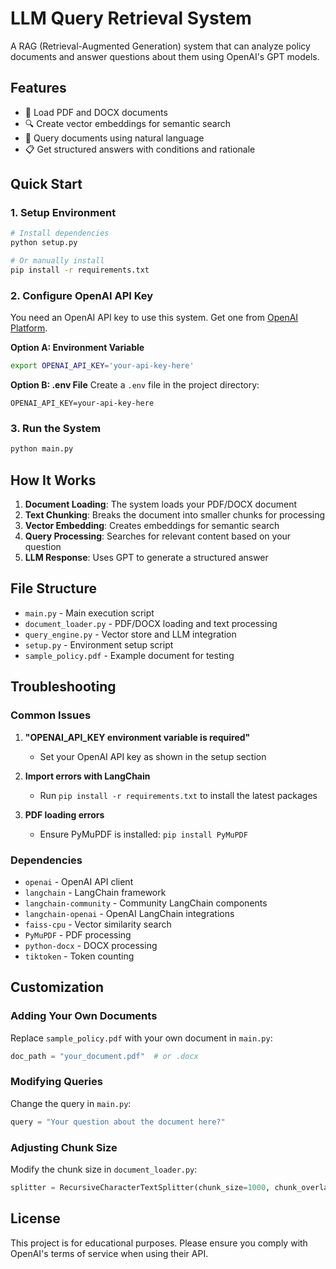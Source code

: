 # LLM Query Retrieval System

A RAG (Retrieval-Augmented Generation) system that can analyze policy documents and answer questions about them using OpenAI's GPT models.

## Features

- 📄 Load PDF and DOCX documents
- 🔍 Create vector embeddings for semantic search
- 🤖 Query documents using natural language
- 📋 Get structured answers with conditions and rationale

## Quick Start

### 1. Setup Environment

```bash
# Install dependencies
python setup.py

# Or manually install
pip install -r requirements.txt
```

### 2. Configure OpenAI API Key

You need an OpenAI API key to use this system. Get one from [OpenAI Platform](https://platform.openai.com/api-keys).

**Option A: Environment Variable**
```bash
export OPENAI_API_KEY='your-api-key-here'
```

**Option B: .env File**
Create a `.env` file in the project directory:
```
OPENAI_API_KEY=your-api-key-here
```

### 3. Run the System

```bash
python main.py
```

## How It Works

1. **Document Loading**: The system loads your PDF/DOCX document
2. **Text Chunking**: Breaks the document into smaller chunks for processing
3. **Vector Embedding**: Creates embeddings for semantic search
4. **Query Processing**: Searches for relevant content based on your question
5. **LLM Response**: Uses GPT to generate a structured answer

## File Structure

- `main.py` - Main execution script
- `document_loader.py` - PDF/DOCX loading and text processing
- `query_engine.py` - Vector store and LLM integration
- `setup.py` - Environment setup script
- `sample_policy.pdf` - Example document for testing

## Troubleshooting

### Common Issues

1. **"OPENAI_API_KEY environment variable is required"**
   - Set your OpenAI API key as shown in the setup section

2. **Import errors with LangChain**
   - Run `pip install -r requirements.txt` to install the latest packages

3. **PDF loading errors**
   - Ensure PyMuPDF is installed: `pip install PyMuPDF`

### Dependencies

- `openai` - OpenAI API client
- `langchain` - LangChain framework
- `langchain-community` - Community LangChain components
- `langchain-openai` - OpenAI LangChain integrations
- `faiss-cpu` - Vector similarity search
- `PyMuPDF` - PDF processing
- `python-docx` - DOCX processing
- `tiktoken` - Token counting

## Customization

### Adding Your Own Documents

Replace `sample_policy.pdf` with your own document in `main.py`:

```python
doc_path = "your_document.pdf"  # or .docx
```

### Modifying Queries

Change the query in `main.py`:

```python
query = "Your question about the document here?"
```

### Adjusting Chunk Size

Modify the chunk size in `document_loader.py`:

```python
splitter = RecursiveCharacterTextSplitter(chunk_size=1000, chunk_overlap=200)
```

## License

This project is for educational purposes. Please ensure you comply with OpenAI's terms of service when using their API.
